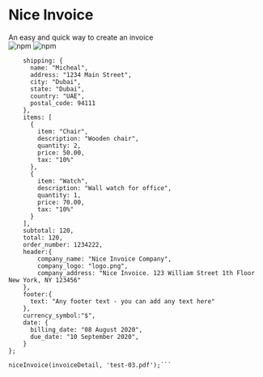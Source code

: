 # Nice Invoice

An easy and quick way to create an invoice <br >
<img alt="npm" src="https://img.shields.io/npm/v/nice-invoice">
<img alt="npm" src="https://img.shields.io/npm/dy/nice-invoice">

```const invoiceDetail = {
    shipping: {
      name: "Micheal",
      address: "1234 Main Street",
      city: "Dubai",
      state: "Dubai",
      country: "UAE",
      postal_code: 94111
    },
    items: [
      {
        item: "Chair",
        description: "Wooden chair",
        quantity: 2,
        price: 50.00, 
        tax: "10%"
      },
      {
        item: "Watch",
        description: "Wall watch for office",
        quantity: 1,
        price: 70.00,
        tax: "10%"
      }
    ],
    subtotal: 120,
    total: 120,
    order_number: 1234222,
    header:{
        company_name: "Nice Invoice Company",
        company_logo: "logo.png",
        company_address: "Nice Invoice. 123 William Street 1th Floor New York, NY 123456"
    },
    footer:{
      text: "Any footer text - you can add any text here"
    },
    currency_symbol:"$", 
    date: {
      billing_date: "08 August 2020",
      due_date: "10 September 2020",
    }
};

niceInvoice(invoiceDetail, 'test-03.pdf');```
